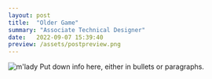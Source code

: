 ```yaml
---
layout: post
title:  "Older Game"
summary: "Associate Technical Designer"
date:   2022-09-07 15:39:40
preview: /assets/postpreview.png
---
```


<!-- ![Picture 1](Portfolio/assets/fullsize.png) -->
![m'lady](https://i.imgur.com/v8IVDka.jpg)
Put down info here, either in bullets or paragraphs.
